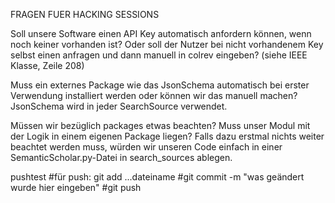 FRAGEN FUER HACKING SESSIONS

Soll unsere Software einen API Key automatisch anfordern können, wenn noch keiner vorhanden ist? Oder soll der Nutzer bei nicht vorhandenem Key selbst einen anfragen und dann manuell in colrev eingeben?
(siehe IEEE Klasse, Zeile 208)

Muss ein externes Package wie das JsonSchema automatisch bei erster Verwendung installiert werden oder können wir das manuell machen? JsonSchema wird in jeder SearchSource verwendet.

Müssen wir bezüglich packages etwas beachten? Muss unser Modul mit der Logik in einem eigenen Package liegen? Falls dazu erstmal nichts weiter beachtet werden muss, würden wir unseren Code einfach in einer SemanticScholar.py-Datei in search_sources ablegen.

pushtest
#für push: git add ...dateiname
#git commit -m "was geändert wurde hier eingeben"
#git push
